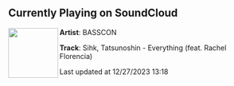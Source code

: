 ## Currently Playing on SoundCloud

[<img align="left" width="100" src="https://i1.sndcdn.com/artworks-6xAKFRS7F7bQfaaQ-hKWHrw-t500x500.jpg">](https://soundcloud.com/basscon/sihk-tatsunoshin-everything-feat-rachel-florencia)

**Artist**: BASSCON 

**Track**: Sihk, Tatsunoshin - Everything (feat. Rachel Florencia)

Last updated at 12/27/2023 13:18
